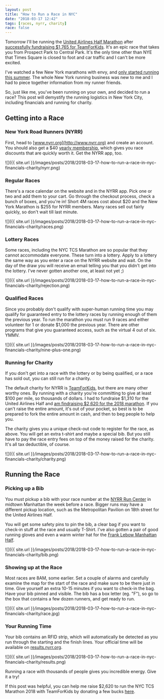 ```yaml
---
layout: post
title: "How to Run a Race in NYC"
date: "2018-03-17 12:42"
tags: [races, nyrr, charity]
race: false
---
```

Tomorrow I'll be running the [United Airlines Half Marathon](http://www.nyrr.org/races-and-events/2018/united-airlines-nyc-half) after [successfully fundraising $1,765 for TeamForKids](/2018/02/16/running-united-airlines-half-for-team-for-kids.html). It's an epic race that takes you from Prospect Park to Central Park. It's the only time other than NYE that Times Square is closed to foot and car traffic and I can't be more excited.

I've watched a few New York marathons with envy, and [only started running this summer](/2017/10/01/why-do-i-run.html). The whole New York running business was new to me and I had to piece together information from my runner friends.

So, just like me, you've been running on your own, and decided to run a race? This post will demystify the running logistics in New York City, including financials and running for charity.

## Getting into a Race

### New York Road Runners (NYRR)

First, head to [www.nyrr.org](http://www.nyrr.org) and create an account. You should also get a $40 [yearly membership](http://www.nyrr.org/join-and-give/membership), which gives you race discounts that are quickly worth it. Get the NYRR app, too.

![]({{ site.url }}/images/posts/2018/2018-03-17-how-to-run-a-race-in-nyc-financials-charity/nyrr.png)

### Regular Races

There's a race calendar on the website and in the NYRR app. Pick one or two and add them to your cart. Go through the checkout process, check a bunch of boxes, and you're in! Short 4M races cost about $20 and the New York Marathon is $255 for NYRR members. Many races sell out fairly quickly, so don't wait till last minute.

![]({{ site.url }}/images/posts/2018/2018-03-17-how-to-run-a-race-in-nyc-financials-charity/races.png)

### Lottery Races

Some races, including the NYC TCS Marathon are so popular that they cannot accommodate everyone. These turn into a lottery. Apply to a lottery the same way as you enter a race on the NYRR website and wait. On the day of the draw you will receive an email telling you that you didn't get into the lottery. I've never gotten another one, at least not yet ;)

![]({{ site.url }}/images/posts/2018/2018-03-17-how-to-run-a-race-in-nyc-financials-charity/rejection.png)

### Qualified Races

Since you probably don't qualify with super-human running time you may qualify for guaranteed entry to the lottery races by running enough of them the previous year. To run the marathon you must run 9 races and either volunteer for 1 or donate $1,000 the previous year. There are other programs that give you guaranteed access, such as the virtual 4 out of six. YMMV.

![]({{ site.url }}/images/posts/2018/2018-03-17-how-to-run-a-race-in-nyc-financials-charity/nine-plus-one.png)

### Running for Charity

If you don't get into a race with the lottery or by being qualified, or a race has sold out, you can still run for a charity.

The default charity for NYRR is [TeamForKids](http://teamforkids.nyrr.org), but there are many other worthy ones. By running with a charity you're committing to give at least $100 per mile, so thousands of dollars. I had to fundraise $1,310 for the United Airlines Half and [am findraising $2,620 for the 2018 marathon](https://www.runwithtfk.org/Profile/PublicPage/61018). If you can't raise the entire amount, it's out of your pocket, so best is to be prepared to fork the entire amount in cash, and then to beg people to help you.

The charity gives you a unique check-out code to register for the race, as above. You will get an extra t-shirt and maybe a special bib. But you still have to pay the race entry fees on top of the money raised for the charity. It's all tax deductible, of course.

![]({{ site.url }}/images/posts/2018/2018-03-17-how-to-run-a-race-in-nyc-financials-charity/charity.png)

## Running the Race

### Picking up a Bib

You must pickup a bib with your race number at the [NYRR Run Center](http://www.nyrr.org/nyrr-runcenter-featuring-the-new-balance-run-hub) in midtown Manhattan the week before a race. Bigger runs may have a different pickup location, such as the Metropolitan Pavilion on 18th street for the United Airlines Half.

You will get some safety pins to pin the bib, a clear bag if you want to check-in stuff at the race and usually T-Shirt. I've also gotten a pair of good running gloves and even a warm winter hat for the [Frank Lebow Manhattan Half](/2018/01/21/run-13.34mi-1h47m18s.html).

![]({{ site.url }}/images/posts/2018/2018-03-17-how-to-run-a-race-in-nyc-financials-charity/bib.png)

### Showing up at the Race

Most races are 8AM, some earlier. Set a couple of alarms and carefully examine the map for the start of the race and make sure to be there just in time. Give yourself an extra 10-15 minutes if you want to check-in the bag. Have your bib pinned and visible. The bib has a box letter (eg. "F"), so go to the box that contains a few dozen runners, and get ready to run.

![]({{ site.url }}/images/posts/2018/2018-03-17-how-to-run-a-race-in-nyc-financials-charity/race.jpg)

### Your Running Time

Your bib contains an RFID strip, which will automatically be detected as you run through the starting and the finish lines. Your official time will be available on [results.nyrr.org](http://results.nyrr.org).

![]({{ site.url }}/images/posts/2018/2018-03-17-how-to-run-a-race-in-nyc-financials-charity/results.png)

Running a race with thousands of people gives you incredible energy. Give it a try!

If this post was helpful, you can help me raise $2,620 to run the NYC TCS Marathon 2018 with TeamForKids by donating a few bucks [here](https://www.runwithtfk.org/Profile/PublicPage/61018).



